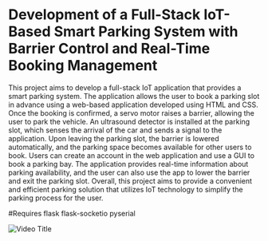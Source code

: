 

# Development of a Full-Stack IoT-Based Smart Parking System with Barrier Control and Real-Time Booking Management
This project aims to develop a full-stack IoT application that provides a smart parking system. The application allows the user to book a parking slot in advance using a web-based application developed using HTML and CSS. Once the booking is confirmed, a servo motor raises a barrier, allowing the user to park the vehicle. An ultrasound detector is installed at the parking slot, which senses the arrival of the car and sends a signal to the application. Upon leaving the parking slot, the barrier is lowered automatically, and the parking space becomes available for other users to book.
Users can create an account in the web application and use a GUI to book a parking bay.
The application provides real-time information about parking availability, and the user can also use the app to lower the barrier and exit the parking slot. Overall, this project aims to provide a convenient and efficient parking solution that utilizes IoT technology to simplify the parking process for the user.

#Requires
flask flask-socketio pyserial

![Video Title](https://drive.google.com/file/d/1uCMUL9GHGNEhX3_gFKB-BI6ErYZfDEHx/view?usp=sharing)
